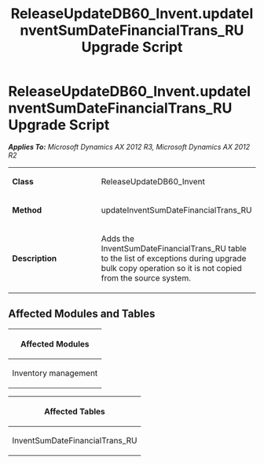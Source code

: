 ﻿---
title: ReleaseUpdateDB60_Invent.updateInventSumDateFinancialTrans_RU Upgrade Script
TOCTitle: ReleaseUpdateDB60_Invent.updateInventSumDateFinancialTrans_RU Upgrade Script
ms:assetid: 14645646-7633-c11f-6ed1-cd94c0a9c3a3
ms:mtpsurl: https://msdn.microsoft.com/en-us/library/JJ718505(v=AX.60)
ms:contentKeyID: 49706788
ms.date: 05/18/2015
mtps_version: v=AX.60
---

# ReleaseUpdateDB60\_Invent.updateInventSumDateFinancialTrans\_RU Upgrade Script 


_**Applies To:** Microsoft Dynamics AX 2012 R3, Microsoft Dynamics AX 2012 R2_

<table>
<colgroup>
<col style="width: 50%" />
<col style="width: 50%" />
</colgroup>
<tbody>
<tr class="odd">
<td><p><strong>Class</strong></p></td>
<td><p>ReleaseUpdateDB60_Invent</p></td>
</tr>
<tr class="even">
<td><p><strong>Method</strong></p></td>
<td><p>updateInventSumDateFinancialTrans_RU</p></td>
</tr>
<tr class="odd">
<td><p><strong>Description</strong></p></td>
<td><p>Adds the InventSumDateFinancialTrans_RU table to the list of exceptions during upgrade bulk copy operation so it is not copied from the source system.</p></td>
</tr>
</tbody>
</table>


## Affected Modules and Tables

<table>
<colgroup>
<col style="width: 100%" />
</colgroup>
<thead>
<tr class="header">
<th><p>Affected Modules</p></th>
</tr>
</thead>
<tbody>
<tr class="odd">
<td><p>Inventory management</p></td>
</tr>
</tbody>
</table>


<table>
<colgroup>
<col style="width: 100%" />
</colgroup>
<thead>
<tr class="header">
<th><p>Affected Tables</p></th>
</tr>
</thead>
<tbody>
<tr class="odd">
<td><p>InventSumDateFinancialTrans_RU</p></td>
</tr>
</tbody>
</table>

  


